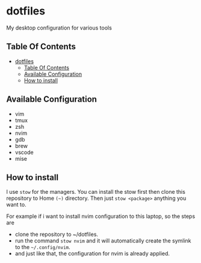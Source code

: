 # dotfiles

My desktop configuration for various tools

## Table Of Contents

<!--toc:start-->

- [dotfiles](#dotfiles)
  - [Table Of Contents](#table-of-contents)
  - [Available Configuration](#available-configuration)
  - [How to install](#how-to-install)
  <!--toc:end-->

## Available Configuration

- vim
- tmux
- zsh
- nvim
- gdb
- brew
- vscode
- mise

## How to install

I use `stow` for the managers. You can install the stow first then clone this repository to Home `(~)` directory. Then just `stow <package>` anything you want to.

For example if i want to install nvim configuration to this laptop, so the steps are

- clone the repository to ~/dotfiles.
- run the command `stow nvim` and it will automatically create the symlink to the `~/.config/nvim`.
- and just like that, the configuration for nvim is already applied.
